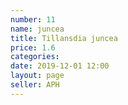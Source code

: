 ```yaml
---
number: 11
name: juncea
title: Tillansdia juncea
price: 1.6
categories:
date: 2019-12-01 12:00
layout: page
seller: APH
---
```

